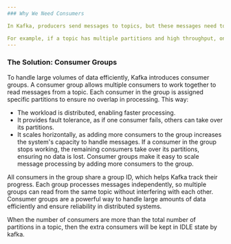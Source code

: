 ```yaml
---
### Why We Need Consumers

In Kafka, producers send messages to topics, but these messages need to be processed or used by applications. Consumers are responsible for reading these messages and performing actions, such as saving data, triggering workflows, or analyzing information. However, a single consumer can only handle a limited amount of data and may become a bottleneck if the volume of messages grows.

For example, if a topic has multiple partitions and high throughput, one consumer cannot process the data efficiently or in real time. This is especially problematic in systems that require low latency and high scalability.
---
```

### The Solution: Consumer Groups

To handle large volumes of data efficiently, Kafka introduces consumer groups. A consumer group allows multiple consumers to work together to read messages from a topic. Each consumer in the group is assigned specific partitions to ensure no overlap in processing. This way:

- The workload is distributed, enabling faster processing.
- It provides fault tolerance, as if one consumer fails, others can take over its partitions.
- It scales horizontally, as adding more consumers to the group increases the system's capacity to handle messages.
If a consumer in the group stops working, the remaining consumers take over its partitions, ensuring no data is lost. Consumer groups make it easy to scale message processing by adding more consumers to the group.

All consumers in the group share a group ID, which helps Kafka track their progress. Each group processes messages independently, so multiple groups can read from the same topic without interfering with each other. Consumer groups are a powerful way to handle large amounts of data efficiently and ensure reliability in distributed systems.


When the number of consumers are more than the total number of partitions in a topic, then the extra consumers will be kept in IDLE state by kafka.
